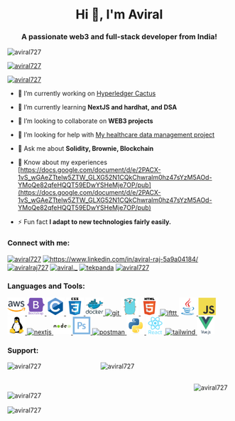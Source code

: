 <h1 align="center">Hi 👋, I'm Aviral</h1>
<h3 align="center">A passionate web3 and full-stack developer from India!</h3>

<p align="left"> <img src="https://komarev.com/ghpvc/?username=aviral727&label=Profile%20views&color=0e75b6&style=flat" alt="aviral727" /> </p>

<p align="left"> <a href="https://github.com/ryo-ma/github-profile-trophy"><img src="https://github-profile-trophy.vercel.app/?username=aviral727" alt="aviral727" /></a> </p>

<p align="left"> <a href="https://twitter.com/aviral727" target="blank"><img src="https://img.shields.io/twitter/follow/aviral727?logo=twitter&style=for-the-badge" alt="aviral727" /></a> </p>

- 🔭 I’m currently working on [Hyperledger Cactus](https://github.com/hyperledger/cactus)

- 🌱 I’m currently learning **NextJS and hardhat, and DSA**

- 👯 I’m looking to collaborate on **WEB3 projects**

- 🤝 I’m looking for help with [My healthcare data management project](https://github.com/aviral727/minorProject)

- 💬 Ask me about **Solidity, Brownie, Blockchain**

- 📄 Know about my experiences [https://docs.google.com/document/d/e/2PACX-1vS_wGAeZTtelw5ZTW_GLXG52N1CQkChwralm0hz47sYzM5AOd-YMoQe82qfeHQQT59EDwYSHeMje7OP/pub](https://docs.google.com/document/d/e/2PACX-1vS_wGAeZTtelw5ZTW_GLXG52N1CQkChwralm0hz47sYzM5AOd-YMoQe82qfeHQQT59EDwYSHeMje7OP/pub)

- ⚡ Fun fact **I adapt to new technologies fairly easily.**

<h3 align="left">Connect with me:</h3>
<p align="left">
<a href="https://twitter.com/aviral727" target="blank"><img align="center" src="https://raw.githubusercontent.com/rahuldkjain/github-profile-readme-generator/master/src/images/icons/Social/twitter.svg" alt="aviral727" height="30" width="40" /></a>
<a href="https://linkedin.com/in/https://www.linkedin.com/in/aviral-raj-5a9a04184/" target="blank"><img align="center" src="https://raw.githubusercontent.com/rahuldkjain/github-profile-readme-generator/master/src/images/icons/Social/linked-in-alt.svg" alt="https://www.linkedin.com/in/aviral-raj-5a9a04184/" height="30" width="40" /></a>
<a href="https://fb.com/aviralraj727" target="blank"><img align="center" src="https://raw.githubusercontent.com/rahuldkjain/github-profile-readme-generator/master/src/images/icons/Social/facebook.svg" alt="aviralraj727" height="30" width="40" /></a>
<a href="https://instagram.com/aviral._" target="blank"><img align="center" src="https://raw.githubusercontent.com/rahuldkjain/github-profile-readme-generator/master/src/images/icons/Social/instagram.svg" alt="aviral._" height="30" width="40" /></a>
<a href="https://www.youtube.com/c/tekpanda" target="blank"><img align="center" src="https://raw.githubusercontent.com/rahuldkjain/github-profile-readme-generator/master/src/images/icons/Social/youtube.svg" alt="tekpanda" height="30" width="40" /></a>
<a href="https://www.leetcode.com/aviral727" target="blank"><img align="center" src="https://raw.githubusercontent.com/rahuldkjain/github-profile-readme-generator/master/src/images/icons/Social/leet-code.svg" alt="aviral727" height="30" width="40" /></a>
</p>

<h3 align="left">Languages and Tools:</h3>
<p align="left"> <a href="https://aws.amazon.com" target="_blank" rel="noreferrer"> <img src="https://raw.githubusercontent.com/devicons/devicon/master/icons/amazonwebservices/amazonwebservices-original-wordmark.svg" alt="aws" width="40" height="40"/> </a> <a href="https://getbootstrap.com" target="_blank" rel="noreferrer"> <img src="https://raw.githubusercontent.com/devicons/devicon/master/icons/bootstrap/bootstrap-plain-wordmark.svg" alt="bootstrap" width="40" height="40"/> </a> <a href="https://www.cprogramming.com/" target="_blank" rel="noreferrer"> <img src="https://raw.githubusercontent.com/devicons/devicon/master/icons/c/c-original.svg" alt="c" width="40" height="40"/> </a> <a href="https://www.w3schools.com/css/" target="_blank" rel="noreferrer"> <img src="https://raw.githubusercontent.com/devicons/devicon/master/icons/css3/css3-original-wordmark.svg" alt="css3" width="40" height="40"/> </a> <a href="https://www.docker.com/" target="_blank" rel="noreferrer"> <img src="https://raw.githubusercontent.com/devicons/devicon/master/icons/docker/docker-original-wordmark.svg" alt="docker" width="40" height="40"/> </a> <a href="https://git-scm.com/" target="_blank" rel="noreferrer"> <img src="https://www.vectorlogo.zone/logos/git-scm/git-scm-icon.svg" alt="git" width="40" height="40"/> </a> <a href="https://golang.org" target="_blank" rel="noreferrer"> <img src="https://raw.githubusercontent.com/devicons/devicon/master/icons/go/go-original.svg" alt="go" width="40" height="40"/> </a> <a href="https://www.w3.org/html/" target="_blank" rel="noreferrer"> <img src="https://raw.githubusercontent.com/devicons/devicon/master/icons/html5/html5-original-wordmark.svg" alt="html5" width="40" height="40"/> </a> <a href="https://ifttt.com/" target="_blank" rel="noreferrer"> <img src="https://www.vectorlogo.zone/logos/ifttt/ifttt-ar21.svg" alt="ifttt" width="40" height="40"/> </a> <a href="https://www.java.com" target="_blank" rel="noreferrer"> <img src="https://raw.githubusercontent.com/devicons/devicon/master/icons/java/java-original.svg" alt="java" width="40" height="40"/> </a> <a href="https://developer.mozilla.org/en-US/docs/Web/JavaScript" target="_blank" rel="noreferrer"> <img src="https://raw.githubusercontent.com/devicons/devicon/master/icons/javascript/javascript-original.svg" alt="javascript" width="40" height="40"/> </a> <a href="https://www.linux.org/" target="_blank" rel="noreferrer"> <img src="https://raw.githubusercontent.com/devicons/devicon/master/icons/linux/linux-original.svg" alt="linux" width="40" height="40"/> </a> <a href="https://nextjs.org/" target="_blank" rel="noreferrer"> <img src="https://cdn.worldvectorlogo.com/logos/nextjs-2.svg" alt="nextjs" width="40" height="40"/> </a> <a href="https://nodejs.org" target="_blank" rel="noreferrer"> <img src="https://raw.githubusercontent.com/devicons/devicon/master/icons/nodejs/nodejs-original-wordmark.svg" alt="nodejs" width="40" height="40"/> </a> <a href="https://www.photoshop.com/en" target="_blank" rel="noreferrer"> <img src="https://raw.githubusercontent.com/devicons/devicon/master/icons/photoshop/photoshop-line.svg" alt="photoshop" width="40" height="40"/> </a> <a href="https://postman.com" target="_blank" rel="noreferrer"> <img src="https://www.vectorlogo.zone/logos/getpostman/getpostman-icon.svg" alt="postman" width="40" height="40"/> </a> <a href="https://www.python.org" target="_blank" rel="noreferrer"> <img src="https://raw.githubusercontent.com/devicons/devicon/master/icons/python/python-original.svg" alt="python" width="40" height="40"/> </a> <a href="https://reactjs.org/" target="_blank" rel="noreferrer"> <img src="https://raw.githubusercontent.com/devicons/devicon/master/icons/react/react-original-wordmark.svg" alt="react" width="40" height="40"/> </a> <a href="https://tailwindcss.com/" target="_blank" rel="noreferrer"> <img src="https://www.vectorlogo.zone/logos/tailwindcss/tailwindcss-icon.svg" alt="tailwind" width="40" height="40"/> </a> <a href="https://vuejs.org/" target="_blank" rel="noreferrer"> <img src="https://raw.githubusercontent.com/devicons/devicon/master/icons/vuejs/vuejs-original-wordmark.svg" alt="vuejs" width="40" height="40"/> </a> </p>

<h3 align="left">Support:</h3>
<p><a href="https://www.buymeacoffee.com/aviral727 "> <img align="left" src="https://cdn.buymeacoffee.com/buttons/v2/default-yellow.png" height="50" width="210" alt="aviral727 " /></a><a href="https://ko-fi.com/aviral727"> <img align="left" src="https://cdn.ko-fi.com/cdn/kofi3.png?v=3" height="50" width="210" alt="aviral727" /></a></p><br><br>

<p><img align="left" src="https://github-readme-stats.vercel.app/api/top-langs?username=aviral727&show_icons=true&locale=en&layout=compact" alt="aviral727" /></p>

<p>&nbsp;<img align="center" src="https://github-readme-stats.vercel.app/api?username=aviral727&show_icons=true&locale=en" alt="aviral727" /></p>

<p><img align="center" src="https://github-readme-streak-stats.herokuapp.com/?user=aviral727&" alt="aviral727" /></p>
